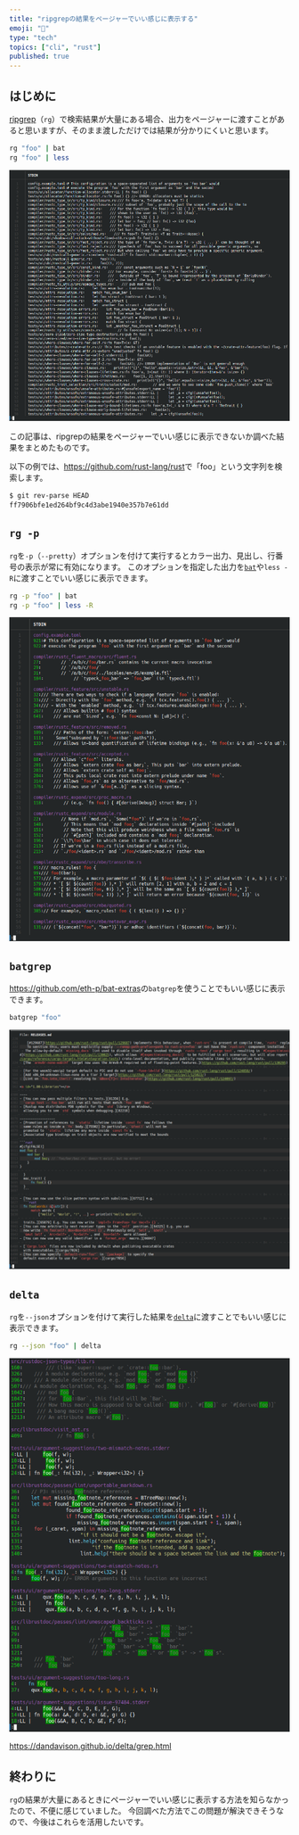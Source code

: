 ```yaml
---
title: "ripgrepの結果をページャーでいい感じに表示する"
emoji: "🔎"
type: "tech"
topics: ["cli", "rust"]
published: true
---
```


## はじめに

[ripgrep](https://github.com/BurntSushi/ripgrep)（`rg`）で検索結果が大量にある場合、出力をページャーに渡すことがあると思いますが、そのまま渡しただけでは結果が分かりにくいと思います。

```sh
rg "foo" | bat
rg "foo" | less
```

![表示結果](/images/display-ripgrep-result-with-pager/rg-ugly-output.webp)

この記事は、ripgrepの結果をページャーでいい感じに表示できないか調べた結果をまとめたものです。

以下の例では、<https://github.com/rust-lang/rust>で「foo」という文字列を検索します。

```sh
$ git rev-parse HEAD
ff7906bfe1ed264bf9c4d3abe1940e357b7e61dd
```

## `rg -p`

`rg`を`-p`（`--pretty`）オプションを付けて実行するとカラー出力、見出し、行番号の表示が常に有効になります。
このオプションを指定した出力を[`bat`](https://github.com/sharkdp/bat)や`less -R`に渡すことでいい感じに表示できます。

```sh
rg -p "foo" | bat
rg -p "foo" | less -R
```

![表示結果](/images/display-ripgrep-result-with-pager/rg-with-bat.webp)

## `batgrep`

<https://github.com/eth-p/bat-extras>の`batgrep`を使うことでもいい感じに表示できます。

```sh
batgrep "foo"
```

![表示結果](/images/display-ripgrep-result-with-pager/batgrep.webp)

## `delta`

`rg`を`--json`オプションを付けて実行した結果を[`delta`](https://github.com/dandavison/delta)に渡すことでもいい感じに表示できます。

```sh
rg --json "foo" | delta
```

![表示結果](/images/display-ripgrep-result-with-pager/rg-with-delta.webp)

https://dandavison.github.io/delta/grep.html

## 終わりに

`rg`の結果が大量にあるときにページャーでいい感じに表示する方法を知らなかったので、不便に感じていました。
今回調べた方法でこの問題が解決できそうなので、今後はこれらを活用したいです。
